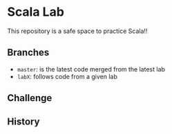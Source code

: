 # Scala Lab
This repository is a safe space to practice Scala!!

## Branches

*  `master`: is the latest code merged from the latest lab
*  `labX`: follows code from a given lab

## Challenge 

## History

